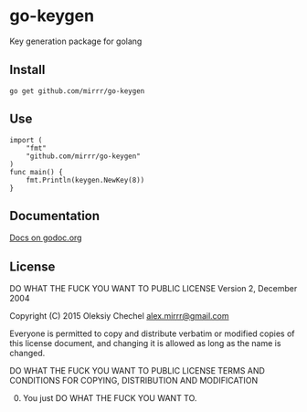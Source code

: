 # go-keygen
Key generation package for golang

## Install

	go get github.com/mirrr/go-keygen

## Use

```golang
import (
	"fmt"
	"github.com/mirrr/go-keygen"
)
func main() {
	fmt.Println(keygen.NewKey(8))
}
```

## Documentation
[Docs on godoc.org](https://godoc.org/github.com/mirrr/go-keygen)

## License
DO WHAT THE FUCK YOU WANT TO PUBLIC LICENSE
Version 2, December 2004

Copyright (C) 2015 Oleksiy Chechel <alex.mirrr@gmail.com>

Everyone is permitted to copy and distribute verbatim or modified
copies of this license document, and changing it is allowed as long
as the name is changed.

DO WHAT THE FUCK YOU WANT TO PUBLIC LICENSE
TERMS AND CONDITIONS FOR COPYING, DISTRIBUTION AND MODIFICATION

 0. You just DO WHAT THE FUCK YOU WANT TO.
